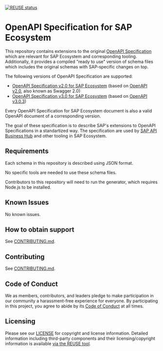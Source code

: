 [![REUSE status](https://api.reuse.software/badge/github.com/SAP/openapi-specification)](https://api.reuse.software/info/github.com/SAP/openapi-specification)

# OpenAPI Specification for SAP Ecosystem

This repository contains extensions to the original [OpenAPI Specification](https://github.com/OAI/OpenAPI-Specification) which are relevant for SAP Ecosystem and corresponding tooling. Additionally, it provides a compiled "ready to use" version of schema files which includes the original schemas with SAP-specific changes on top.

The following versions of OpenAPI Specification are supported:
* [OpenAPI Specification v2.0 for SAP Ecosystem](./sap-schemas/v2.0) (based on [OpenAPI v2.0](https://spec.openapis.org/oas/v2.0), also known as Swagger 2.0)
* [OpenAPI Specification v3.0 for SAP Ecosystem](./sap-schemas/v3.0) (based on [OpenAPI v3.0.3](https://spec.openapis.org/oas/v3.0.3))

Every OpenAPI Specification for SAP Ecosystem document is also a valid OpenAPI document of a corresponding version.

The goal of these specification is to describe SAP's extensions to OpenAPI Specifications in a standartized way. The specification are used by [SAP API Business Hub](https://api.sap.com) and other tooling in SAP Ecosystem.

## Requirements

Each schema in this repository is described using JSON format.

No specific tools are needed to use these schema files.

Contributors to this repository will need to run the generator, which requires Node.js to be installed.

## Known Issues

No known issues.

## How to obtain support

See [CONTRIBUTING.md](CONTRIBUTING.md).

## Contributing

See [CONTRIBUTING.md](CONTRIBUTING.md).

## Code of Conduct

We as members, contributors, and leaders pledge to make participation in our community a harassment-free experience for everyone. By participating in this project, you agree to abide by its [Code of Conduct](CODE_OF_CONDUCT.md) at all times.

## Licensing

Please see our [LICENSE](LICENSE) for copyright and license information. Detailed information including third-party components and their licensing/copyright information is available [via the REUSE tool](https://api.reuse.software/info/github.com/SAP/openapi-specification).
